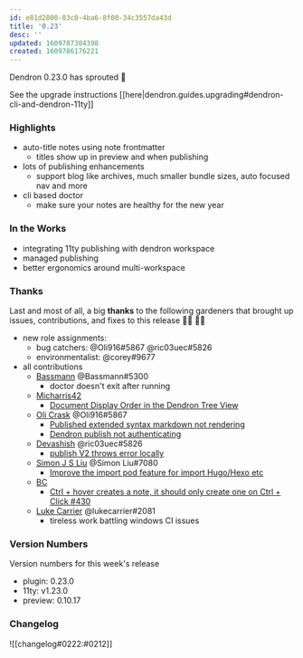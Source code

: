 ```yaml
---
id: e81d2800-83c0-4ba6-8f00-34c3557da43d
title: '0.23'
desc: ''
updated: 1609787304398
created: 1609786176221
---
```

Dendron 0.23.0 has sprouted :seedling:

See the upgrade instructions [[here|dendron.guides.upgrading#dendron-cli-and-dendron-11ty]]

### Highlights

- auto-title notes using note frontmatter
  - titles show up in preview and when publishing
- lots of publishing enhancements 
  - support blog like archives, much smaller bundle sizes, auto focused nav and more
- cli based doctor
  - make sure your notes are healthy for the new year

### In the Works

- integrating 11ty publishing with dendron workspace
- managed publishing
- better ergonomics around multi-workspace

### Thanks

Last and most of all, a big **thanks** to the following gardeners that brought up issues, contributions, and fixes to this release :man_farmer: :woman_farmer: 

- new role assignments:
  - bug catchers: @Oli916#5867 @ric03uec#5826
  - environmentalist: @corey#9677
- all contributions
  - [Bassmann](https://github.com/Bassmann) @Bassmann#5300 
    - doctor doesn't exit after running
  - [Micharris42](https://github.com/micharris42)
    - [Document Display Order in the Dendron Tree View](https://github.com/dendronhq/dendron/issues/440)
  - [Oli Crask](https://github.com/olivercrask) @Oli916#5867
    - [Published extended syntax markdown not rendering](https://github.com/dendronhq/dendron/issues/437)
    - [Dendron publish not authenticating](https://github.com/dendronhq/dendron/issues/436)
  - [Devashish](https://github.com/ric03uec) @ric03uec#5826
    - [publish V2 throws error locally](https://github.com/dendronhq/dendron/issues/434)
  - [Simon J S Liu](https://github.com/wind13) @Simon Liu#7080
    - [Improve the import pod feature for import Hugo/Hexo etc](https://github.com/dendronhq/dendron/issues/432)
  - [BC](https://github.com/generic-user)
    - [Ctrl + hover creates a note, it should only create one on Ctrl + Click #430](https://github.com/dendronhq/dendron/issues/430)
  - [Luke Carrier](https://github.com/LukeCarrier) @lukecarrier#2081
    - tireless work battling windows CI issues

### Version Numbers

Version numbers for this week's release

- plugin: 0.23.0
- 11ty: v1.23.0
- preview: 0.10.17

### Changelog

![[changelog#0222:#0212]]

